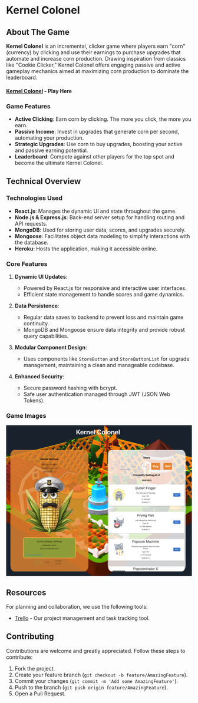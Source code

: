 # Kernel Colonel

## About The Game

**Kernel Colonel** is an incremental, clicker game where players earn "corn" (currency) by clicking and use their earnings to purchase upgrades that automate and increase corn production. Drawing inspiration from classics like "Cookie Clicker," Kernel Colonel offers engaging passive and active gameplay mechanics aimed at maximizing corn production to dominate the leaderboard.

#### [Kernel Colonel](https://kernelcolonel-363e070e95f0.herokuapp.com/) - Play Here

### Game Features

- **Active Clicking**: Earn corn by clicking. The more you click, the more you earn.
- **Passive Income**: Invest in upgrades that generate corn per second, automating your production.
- **Strategic Upgrades**: Use corn to buy upgrades, boosting your active and passive earning potential.
- **Leaderboard**: Compete against other players for the top spot and become the ultimate Kernel Colonel.

## Technical Overview

### Technologies Used

- **React.js**: Manages the dynamic UI and state throughout the game.
- **Node.js & Express.js**: Back-end server setup for handling routing and API requests.
- **MongoDB**: Used for storing user data, scores, and upgrades securely.
- **Mongoose**: Facilitates object data modeling to simplify interactions with the database.
- **Heroku**: Hosts the application, making it accessible online.

### Core Features

1. **Dynamic UI Updates**:
   - Powered by React.js for responsive and interactive user interfaces.
   - Efficient state management to handle scores and game dynamics.

2. **Data Persistence**:
   - Regular data saves to backend to prevent loss and maintain game continuity.
   - MongoDB and Mongoose ensure data integrity and provide robust query capabilities.

3. **Modular Component Design**:
   - Uses components like `StoreButton` and `StoreButtonList` for upgrade management, maintaining a clean and manageable codebase.

4. **Enhanced Security**:
   - Secure password hashing with bcrypt.
   - Safe user authentication managed through JWT (JSON Web Tokens).
  
### Game Images

[![Game Interface](public/game-interface.png)](https://kernelcolonel-363e070e95f0.herokuapp.com/)



## Resources

For planning and collaboration, we use the following tools:
- [Trello](https://trello.com/b/LYjAp5H3/kernel) - Our project management and task tracking tool.

## Contributing

Contributions are welcome and greatly appreciated. Follow these steps to contribute:

1. Fork the project.
2. Create your feature branch (`git checkout -b feature/AmazingFeature`).
3. Commit your changes (`git commit -m 'Add some AmazingFeature'`).
4. Push to the branch (`git push origin feature/AmazingFeature`).
5. Open a Pull Request.
